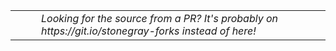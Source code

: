 
<table><tr><td><img width=61px/></td><td><i>Looking for the source from a PR?  It's probably on https://git.io/stonegray-forks instead of here!</i><td><img width=61px/></td></td></tr><tr></tr></table>


<img width=45px/>

<!--
- Need some config file inspiration? Try [vimrc](https://github.com/stonegray/.vim), [ssh config](https://github.com/stonegray/.ssh), or the [everything](https://github.com/stonegray/dotfiles)
- Bored? Try some [obfuscated javascript]()
-->
